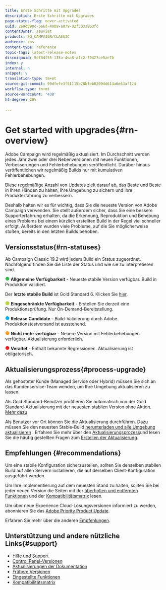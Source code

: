 ```yaml
---
title: Erste Schritte mit Upgrades
description: Erste Schritte mit Upgrades
page-status-flag: never-activated
uuid: 269d590c-5a6d-40b9-a879-02f5033863fc
contentOwner: sauviat
products: SG_CAMPAIGN/CLASSIC
audience: rns
content-type: reference
topic-tags: latest-release-notes
discoiquuid: 5df34f55-135a-4ea8-afc2-f9427ce5ae7b
index: y
internal: n
snippet: y
translation-type: tm+mt
source-git-commit: 99dfefe3f51115b78bfeb02094d614a6e63af124
workflow-type: tm+mt
source-wordcount: '438'
ht-degree: 20%

---
```



# Get started with upgrades{#rn-overview}

Adobe Campaign wird regelmäßig aktualisiert. Im Durchschnitt werden jedes Jahr zwei oder drei Nebenversionen mit neuen Funktionen, Verbesserungen und Fehlerbehebungen veröffentlicht. Darüber hinaus veröffentlichen wir regelmäßig Builds nur mit kumulativen Fehlerbehebungen.

Diese regelmäßige Anzahl von Updates zielt darauf ab, das Beste und Beste in Ihren Händen zu halten, Ihre Umgebung zu sichern und Ihre Produkterfahrung zu verbessern.

Deshalb halten wir es für wichtig, dass Sie die neueste Version von Adobe Campaign verwenden. Sie stellt außerdem sicher, dass Sie eine bessere Supporterfahrung erhalten, da die Erkennung, Reproduktion und Behebung eines Problems bei einem kürzlich erstellten Build in der Regel viel schneller erfolgt. Außerdem wurden viele Probleme, auf die Sie möglicherweise stoßen, bereits in den letzten Builds behoben.

## Versionsstatus{#rn-statuses}

Ab Campaign Classic 19.2 wird jedem Build ein Status zugeordnet. Nachfolgend finden Sie die Liste der Status und wie sie zu interpretieren sind.

![](assets/do-not-localize/green3.png) **Allgemeine Verfügbarkeit** - Neueste stabile Version verfügbar. Build in Produktion validiert.

Der **letzte stabile Build** ist Gold Standard 6. Klicken Sie [hier](../../rn/using/gold-standard.md).

![](assets/do-not-localize/limited.png) **Eingeschränkte Verfügbarkeit** - Erstellen Sie derzeit eine Produktionsprüfung. Nur On-Demand-Bereitstellung.

![](assets/do-not-localize/blue3.png) **Release Candidate** - Build-Validierung durch Adobe. Produktionstestversand ist ausstehend.

![](assets/do-not-localize/orange3.png) **Nicht mehr verfügbar** - Neuere Version mit Fehlerbehebungen verfügbar. Aktualisierung erforderlich.

![](assets/do-not-localize/red3.png) **Veraltet** - Enthält bekannte Regressionen. Aktualisierung ist obligatorisch.

## Aktualisierungsprozess{#process-upgrade}

Als gehosteter Kunde (Managed Service oder Hybrid) müssen Sie sich an das Kundenservice-Team wenden, um Ihre Umgebung aktualisieren zu lassen.

Als Gold Standard-Benutzer profitieren Sie automatisch von der Gold Standard-Aktualisierung mit der neuesten stabilen Version ohne Aktion. [Mehr dazu](https://helpx.adobe.com/de/campaign/kb/gold-standard.html)

Als Benutzer vor Ort können Sie die Aktualisierung durchführen. Dazu müssen Sie den neuesten Stable-Build [herunterladen und alle Umgebung aktualisieren](https://experience.adobe.com/#/downloads/content/software-distribution/en/campaign.html) . Erfahren Sie mehr über den [Aktualisierungsprozess](https://helpx.adobe.com/de/campaign/kb/acc-build-upgrade.html)und lesen Sie die häufig gestellten Fragen zum [Erstellen der Aktualisierung](https://helpx.adobe.com/de/campaign/kb/build-upgrade-faq.html).

## Empfehlungen    {#recommendations}

Um eine stabile Konfiguration sicherzustellen, sollten Sie denselben stabilen Build auf allen Servern installieren, die auf derselben Client-Konfiguration ausgeführt werden.

Um Ihre Implementierung auf dem neuesten Stand zu halten, sollten Sie bei jeder neuen Version die Seiten mit der [überholten und entfernten Funktionen](../../rn/using/deprecated-features.md) und der [Kompatibilitätsmatrix](../../rn/using/compatibility-matrix.md) lesen.

Um über neue Experience Cloud-Lösungsversionen informiert zu werden, abonnieren Sie das [Adobe Priority Product Update](https://www.adobe.com/de/subscription/priority-product-update.html).

Erfahren Sie mehr über die anderen [Empfehlungen](https://helpx.adobe.com/campaign/kb/acc-build-upgrade.html#Recommendations).

## Unterstützung und andere nützliche Links{#support}

* [Hilfe und Support](https://helpx.adobe.com/campaign/kb/ac-support.html#acc-support)
* [Control Panel-Versionen](https://docs.adobe.com/content/help/de-DE/control-panel/using/release-notes.html)
* [Aktualisierungen der Dokumentation](../../rn/using/documentation-updates.md)
* [Frühere Versionen](../../rn/using/release--20-1.md)
* [Eingestellte Funktionen](../../rn/using/deprecated-features.md)
* [Kompatibilitätsmatrix](../../rn/using/compatibility-matrix.md)

